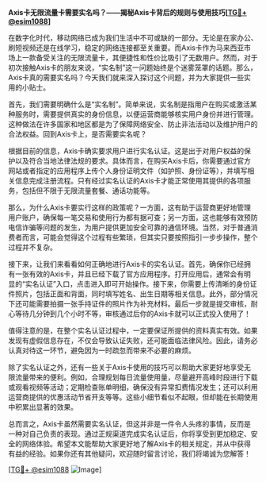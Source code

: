 **Axis卡无限流量卡需要实名吗？——揭秘Axis卡背后的规则与使用技巧[[TG💪+ @esim1088](https://t.me/s/esim1088)]**

在数字化时代，移动网络已成为我们生活中不可或缺的一部分。无论是在家办公、刷短视频还是在线学习，稳定的网络连接都至关重要。而Axis卡作为马来西亚市场上一款备受关注的无限流量卡，其便捷性和性价比吸引了无数用户。然而，对于初次接触Axis卡的朋友来说，“实名制”这一问题始终是个迷雾笼罩的话题。那么，Axis卡真的需要实名吗？今天我们就来深入探讨这个问题，并为大家提供一些实用的小贴士。

首先，我们需要明确什么是“实名制”。简单来说，实名制是指用户在购买或激活某种服务时，需要提供真实的身份信息，以便运营商能够核实用户身份并进行管理。这种做法在许多国家和地区都是为了保障网络安全、防止非法活动以及维护用户的合法权益。回到Axis卡上，是否需要实名呢？

根据目前的信息，Axis卡确实要求用户进行实名认证。这是出于对用户权益的保护以及符合当地法律法规的要求。具体而言，在购买Axis卡后，你需要通过官方网站或者指定的应用程序上传个人身份证明文件（如护照、身份证等），并填写相关信息完成注册流程。只有经过实名认证的Axis卡才能正常使用其提供的各项服务，包括但不限于无限流量套餐、通话功能等。

那么，为什么Axis卡要实行这样的政策呢？一方面，这有助于运营商更好地管理用户账户，确保每一笔交易和使用行为都有据可查；另一方面，这也能够有效预防电信诈骗等问题的发生，为用户提供更加安全可靠的通信环境。当然，对于普通消费者而言，可能会觉得这个过程有些繁琐，但其实只要按照指引一步步操作，整个过程并不复杂。

接下来，让我们来看看如何正确地进行Axis卡的实名认证。首先，确保你已经拥有一张有效的Axis卡，并且已经下载了官方应用程序。打开应用后，通常会有明显的“实名认证”入口，点击进入即可开始操作。接下来，你需要上传清晰的身份证件照片，包括正面和背面，同时填写姓名、出生日期等相关信息。此外，部分情况下还可能需要拍摄一张手持证件的照片作为补充材料。最后一步就是提交审核，耐心等待几分钟到几个小时不等，审核通过后你的Axis卡就可以正式投入使用了！

值得注意的是，在整个实名认证过程中，一定要保证所提供的资料真实有效。如果发现有虚假信息存在，不仅会导致认证失败，还可能面临法律风险。因此，请务必认真对待这一环节，避免因为一时疏忽而带来不必要的麻烦。

除了实名认证之外，还有一些关于Axis卡使用的技巧可以帮助大家更好地享受无限流量带来的便利。例如，合理规划每日流量使用量，尽量避开高峰时段进行下载或观看视频等活动；定期检查账单明细，确保没有异常扣费情况发生；还可以利用运营商提供的优惠活动节省开支等等。这些小细节看似不起眼，但却能在长期使用中积累出显著的效果。

总而言之，Axis卡虽然需要实名认证，但这并非是一件令人头疼的事情，反而是一种对自己负责的表现。通过正规渠道完成实名认证后，你将享受到更加稳定、安全的网络体验。希望本文能帮助大家更好地了解Axis卡的相关规定，并从中获得有益的经验。如果你还有其他疑问，欢迎随时留言讨论，我们将竭诚为您解答！

[[TG💪+ @esim1088](https://t.me/s/esim1088) ![Image](https://i.postimg.cc/4NQfJmqS/Snipaste-2025-05-13-00-14-12.png)]